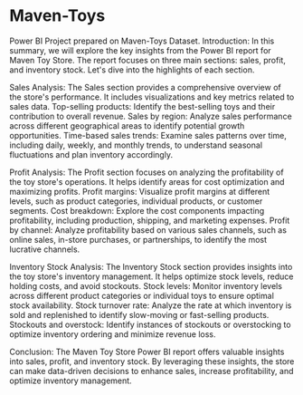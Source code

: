 # Maven-Toys
Power BI Project prepared on Maven-Toys Dataset.
Introduction:
In this summary, we will explore the key insights from the Power BI report for Maven Toy Store. The report focuses on three main sections: sales, profit, and inventory stock. Let's dive into the highlights of each section.

Sales Analysis:
The Sales section provides a comprehensive overview of the store's performance. It includes visualizations and key metrics related to sales data.
Top-selling products: Identify the best-selling toys and their contribution to overall revenue.
Sales by region: Analyze sales performance across different geographical areas to identify potential growth opportunities.
Time-based sales trends: Examine sales patterns over time, including daily, weekly, and monthly trends, to understand seasonal fluctuations and plan inventory accordingly.

Profit Analysis:
The Profit section focuses on analyzing the profitability of the toy store's operations. It helps identify areas for cost optimization and maximizing profits.
Profit margins: Visualize profit margins at different levels, such as product categories, individual products, or customer segments.
Cost breakdown: Explore the cost components impacting profitability, including production, shipping, and marketing expenses.
Profit by channel: Analyze profitability based on various sales channels, such as online sales, in-store purchases, or partnerships, to identify the most lucrative channels.

Inventory Stock Analysis:
The Inventory Stock section provides insights into the toy store's inventory management. It helps optimize stock levels, reduce holding costs, and avoid stockouts.
Stock levels: Monitor inventory levels across different product categories or individual toys to ensure optimal stock availability.
Stock turnover rate: Analyze the rate at which inventory is sold and replenished to identify slow-moving or fast-selling products.
Stockouts and overstock: Identify instances of stockouts or overstocking to optimize inventory ordering and minimize revenue loss.

Conclusion:
The Maven Toy Store Power BI report offers valuable insights into sales, profit, and inventory stock. By leveraging these insights, the store can make data-driven decisions to enhance sales, increase profitability, and optimize inventory management.
